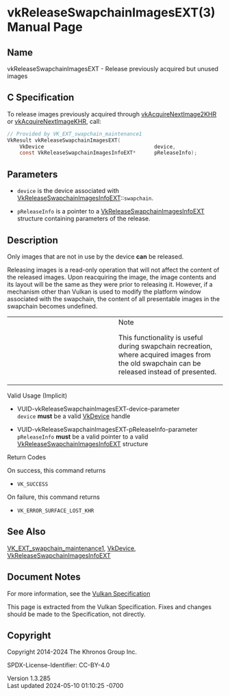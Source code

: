 # vkReleaseSwapchainImagesEXT(3) Manual Page

## Name

vkReleaseSwapchainImagesEXT - Release previously acquired but unused
images



## <a href="#_c_specification" class="anchor"></a>C Specification

To release images previously acquired through
[vkAcquireNextImage2KHR](https://registry.khronos.org/vulkan/specs/1.3-extensions/man/html/vkAcquireNextImage2KHR.html) or
[vkAcquireNextImageKHR](https://registry.khronos.org/vulkan/specs/1.3-extensions/man/html/vkAcquireNextImageKHR.html), call:

``` c
// Provided by VK_EXT_swapchain_maintenance1
VkResult vkReleaseSwapchainImagesEXT(
    VkDevice                                    device,
    const VkReleaseSwapchainImagesInfoEXT*      pReleaseInfo);
```

## <a href="#_parameters" class="anchor"></a>Parameters

- `device` is the device associated with
  [VkReleaseSwapchainImagesInfoEXT](https://registry.khronos.org/vulkan/specs/1.3-extensions/man/html/VkReleaseSwapchainImagesInfoEXT.html)::`swapchain`.

- `pReleaseInfo` is a pointer to a
  [VkReleaseSwapchainImagesInfoEXT](https://registry.khronos.org/vulkan/specs/1.3-extensions/man/html/VkReleaseSwapchainImagesInfoEXT.html)
  structure containing parameters of the release.

## <a href="#_description" class="anchor"></a>Description

Only images that are not in use by the device **can** be released.

Releasing images is a read-only operation that will not affect the
content of the released images. Upon reacquiring the image, the image
contents and its layout will be the same as they were prior to releasing
it. However, if a mechanism other than Vulkan is used to modify the
platform window associated with the swapchain, the content of all
presentable images in the swapchain becomes undefined.

<table>
<colgroup>
<col style="width: 50%" />
<col style="width: 50%" />
</colgroup>
<tbody>
<tr class="odd">
<td class="icon"><em></em></td>
<td class="content">Note
<p>This functionality is useful during swapchain recreation, where
acquired images from the old swapchain can be released instead of
presented.</p></td>
</tr>
</tbody>
</table>

Valid Usage (Implicit)

- <a href="#VUID-vkReleaseSwapchainImagesEXT-device-parameter"
  id="VUID-vkReleaseSwapchainImagesEXT-device-parameter"></a>
  VUID-vkReleaseSwapchainImagesEXT-device-parameter  
  `device` **must** be a valid [VkDevice](https://registry.khronos.org/vulkan/specs/1.3-extensions/man/html/VkDevice.html) handle

- <a href="#VUID-vkReleaseSwapchainImagesEXT-pReleaseInfo-parameter"
  id="VUID-vkReleaseSwapchainImagesEXT-pReleaseInfo-parameter"></a>
  VUID-vkReleaseSwapchainImagesEXT-pReleaseInfo-parameter  
  `pReleaseInfo` **must** be a valid pointer to a valid
  [VkReleaseSwapchainImagesInfoEXT](https://registry.khronos.org/vulkan/specs/1.3-extensions/man/html/VkReleaseSwapchainImagesInfoEXT.html)
  structure

Return Codes

On success, this command returns  
- `VK_SUCCESS`

On failure, this command returns  
- `VK_ERROR_SURFACE_LOST_KHR`

## <a href="#_see_also" class="anchor"></a>See Also

[VK_EXT_swapchain_maintenance1](https://registry.khronos.org/vulkan/specs/1.3-extensions/man/html/VK_EXT_swapchain_maintenance1.html),
[VkDevice](https://registry.khronos.org/vulkan/specs/1.3-extensions/man/html/VkDevice.html),
[VkReleaseSwapchainImagesInfoEXT](https://registry.khronos.org/vulkan/specs/1.3-extensions/man/html/VkReleaseSwapchainImagesInfoEXT.html)

## <a href="#_document_notes" class="anchor"></a>Document Notes

For more information, see the <a
href="https://registry.khronos.org/vulkan/specs/1.3-extensions/html/vkspec.html#vkReleaseSwapchainImagesEXT"
target="_blank" rel="noopener">Vulkan Specification</a>

This page is extracted from the Vulkan Specification. Fixes and changes
should be made to the Specification, not directly.

## <a href="#_copyright" class="anchor"></a>Copyright

Copyright 2014-2024 The Khronos Group Inc.

SPDX-License-Identifier: CC-BY-4.0

Version 1.3.285  
Last updated 2024-05-10 01:10:25 -0700
